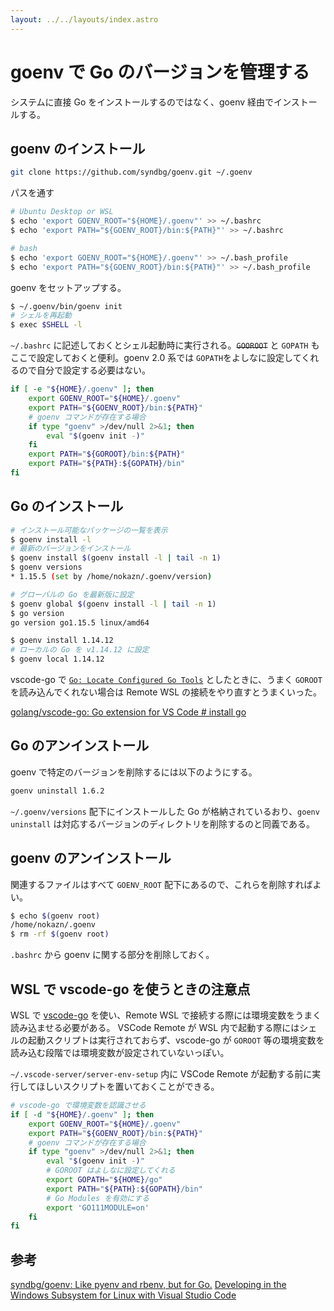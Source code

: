 ```yaml
---
layout: ../../layouts/index.astro
---
```


# goenv で Go のバージョンを管理する

システムに直接 Go をインストールするのではなく、goenv 経由でインストールする。

## goenv のインストール

```bash
git clone https://github.com/syndbg/goenv.git ~/.goenv
```

パスを通す

```bash
# Ubuntu Desktop or WSL
$ echo 'export GOENV_ROOT="${HOME}/.goenv"' >> ~/.bashrc
$ echo 'export PATH="${GOENV_ROOT}/bin:${PATH}"' >> ~/.bashrc

# bash
$ echo 'export GOENV_ROOT="${HOME}/.goenv"' >> ~/.bash_profile
$ echo 'export PATH="${GOENV_ROOT}/bin:${PATH}"' >> ~/.bash_profile
```

goenv をセットアップする。

```bash
$ ~/.goenv/bin/goenv init
# シェルを再起動
$ exec $SHELL -l
```

`~/.bashrc` に記述しておくとシェル起動時に実行される。~~`GOOROOT`~~ と `GOPATH` もここで設定しておくと便利。goenv 2.0 系では `GOPATH`をよしなに設定してくれるので自分で設定する必要はない。

```bash
if [ -e "${HOME}/.goenv" ]; then
    export GOENV_ROOT="${HOME}/.goenv"
    export PATH="${GOENV_ROOT}/bin:${PATH}"
    # goenv コマンドが存在する場合
    if type "goenv" >/dev/null 2>&1; then
        eval "$(goenv init -)"
    fi
    export PATH="${GOROOT}/bin:${PATH}"
    export PATH="${PATH}:${GOPATH}/bin"
fi
```

## Go のインストール

```bash
# インストール可能なパッケージの一覧を表示
$ goenv install -l
# 最新のバージョンをインストール
$ goenv install $(goenv install -l | tail -n 1)
$ goenv versions
* 1.15.5 (set by /home/nokazn/.goenv/version)

# グローバルの Go を最新版に設定
$ goenv global $(goenv install -l | tail -n 1)
$ go version
go version go1.15.5 linux/amd64

$ goenv install 1.14.12
# ローカルの Go を v1.14.12 に設定
$ goenv local 1.14.12
```

vscode-go で [`Go: Locate Configured Go Tools`](https://github.com/golang/vscode-go/blob/master/docs/commands.md#go-locate-configured-go-tools) としたときに、うまく `GOROOT` を読み込んでくれない場合は Remote WSL の接続をやり直すとうまくいった。

[golang/vscode-go: Go extension for VS Code # install go](https://github.com/golang/vscode-go#install-go)

## Go のアンインストール

goenv で特定のバージョンを削除するには以下のようにする。

```bash
goenv uninstall 1.6.2
```

`~/.goenv/versions` 配下にインストールした Go が格納されているおり、`goenv uninstall` は対応するバージョンのディレクトリを削除するのと同義である。

## goenv のアンインストール

関連するファイルはすべて `GOENV_ROOT` 配下にあるので、これらを削除すればよい。

```bash
$ echo $(goenv root)
/home/nokazn/.goenv
$ rm -rf $(goenv root)
```

`.bashrc` から goenv に関する部分を削除しておく。

## WSL で vscode-go を使うときの注意点

WSL で [vscode-go](https://github.com/golang/vscode-go) を使い、Remote WSL で接続する際には環境変数をうまく読み込ませる必要がある。
VSCode Remote が WSL 内で起動する際にはシェルの起動スクリプトは実行されておらず、vscode-go が `GOROOT` 等の環境変数を読み込む段階では環境変数が設定されていないっぽい。

`~/.vscode-server/server-env-setup` 内に VSCode Remote が起動する前に実行してほしいスクリプトを置いておくことができる。

```bash
# vscode-go で環境変数を認識させる
if [ -d "${HOME}/.goenv" ]; then
    export GOENV_ROOT="${HOME}/.goenv"
    export PATH="${GOENV_ROOT}/bin:${PATH}"
    # goenv コマンドが存在する場合
    if type "goenv" >/dev/null 2>&1; then
        eval "$(goenv init -)"
        # GOROOT はよしなに設定してくれる
        export GOPATH="${HOME}/go"
        export PATH="${PATH}:${GOPATH}/bin"
        # Go Modules を有効にする
        export 'GO111MODULE=on'
    fi
fi
```

## 参考

[syndbg/goenv: Like pyenv and rbenv, but for Go.](https://github.com/syndbg/goenv)
[Developing in the Windows Subsystem for Linux with Visual Studio Code](https://code.visualstudio.com/docs/remote/wsl#_advanced-environment-setup-script)
